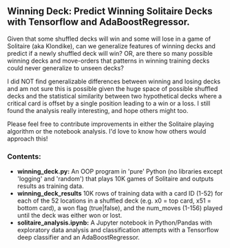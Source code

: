 ## Winning Deck: Predict Winning Solitaire Decks with Tensorflow and AdaBoostRegressor.

Given that some shuffled decks will win and some will lose in a game of Solitaire (aka Klondike), can we generalize features of winning decks and predict if a newly shuffled deck will win? OR, are there so many possible winning decks and move-orders that patterns in winning training decks could never generalize to unseen decks?

I did NOT find generalizable differences between winning and losing decks and am not sure this is possible given the huge space of possible shuffled decks and the statistical similarity between two hypothetical decks where a critical card is offset by a single position leading to a win or a loss. I still found the analysis really interesting, and hope others might too.

Please feel free to contribute improvements in either the Solitaire playing algorithm or the notebook analysis. I'd love to know how others would approach this!

### Contents:
- **winning_deck.py:** An OOP program in 'pure' Python (no libraries except 'logging' and 'random') that plays 10K games of Solitaire and outputs results as training data. 
- **winning_deck_results** 10K rows of training data with a card ID (1-52) for each of the 52 locations in a shuffled deck (e.g. x0 = top card, x51 = bottom card), a won flag (true|false), and the num_moves (1-156) played until the deck was either won or lost.
- **solitaire_analysis.ipynb:** A Jupyter notebook in Python/Pandas with exploratory data analysis and classification attempts with a Tensorflow deep classifier and an AdaBoostRegressor.
